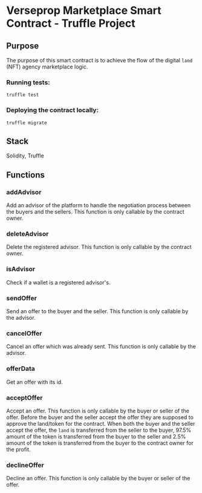 # Verseprop Marketplace Smart Contract - Truffle Project


## Purpose
The purpose of this smart contract is to achieve the flow of the digital `land` (NFT) agency marketplace logic.

### Running tests:
```
truffle test
```

### Deploying the contract locally:
```
truffle migrate
```

## Stack
Solidity, Truffle

## Functions
### addAdvisor
Add an advisor of the platform to handle the negotiation process between the buyers and the sellers.
This function is only callable by the contract owner.

### deleteAdvisor
Delete the registered advisor.
This function is only callable by the contract owner.

### isAdvisor
Check if a wallet is a registered advisor's.

### sendOffer
Send an offer to the buyer and the seller.
This function is only callable by the advisor.

### cancelOffer
Cancel an offer which was already sent.
This function is only callable by the advisor.

### offerData
Get an offer with its id.

### acceptOffer
Accept an offer.
This function is only callable by the buyer or seller of the offer.
Before the buyer and the seller accept the offer they are supposed to approve the land/token for the contract.
When both the buyer and the seller accept the offer, the `land` is transferred from the seller to the buyer,
97.5% amount of the token is transferred from the buyer to the seller 
and 2.5% amount of the token is transferred from the buyer to the contract owner for the profit.

### declineOffer
Decline an offer.
This function is only callable by the buyer or seller of the offer.
